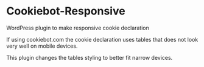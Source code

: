 # Cookiebot-Responsive
WordPress plugin to make responsive cookie declaration

If using cookiebot.com the cookie declaration uses tables that does not look very well on mobile devices.

This plugin changes the tables styling to better fit narrow devices. 